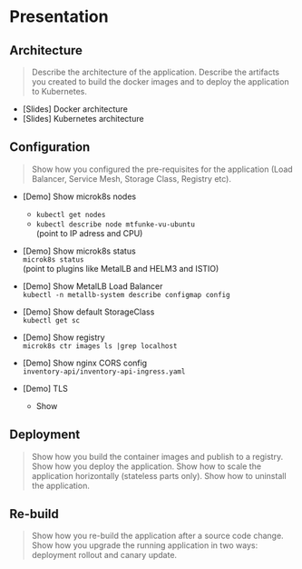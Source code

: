 # Presentation

## Architecture
> Describe the architecture of the application. Describe the artifacts you created to build the docker images and to deploy the application to Kubernetes.

* [Slides] Docker architecture
* [Slides] Kubernetes architecture

## Configuration
> Show how you configured the pre-requisites for the application (Load Balancer, Service Mesh, Storage Class, Registry etc).

* [Demo] Show microk8s nodes  
    * `kubectl get nodes`
    * `kubectl describe node mtfunke-vu-ubuntu`  
    (point to IP adress and CPU)

* [Demo] Show microk8s status  
`microk8s status`  
(point to plugins like MetalLB and HELM3 and ISTIO)

* [Demo] Show MetalLB Load Balancer  
`kubectl -n metallb-system describe configmap config`

* [Demo] Show default StorageClass  
`kubectl get sc`

* [Demo] Show registry  
`microk8s ctr images ls |grep localhost`

* [Demo] Show nginx CORS config  
`inventory-api/inventory-api-ingress.yaml`

* [Demo] TLS  
    * Show

## Deployment
> Show how you build the container images and publish to a registry. Show how you deploy the application. Show how to scale the application horizontally (stateless parts only). Show how to uninstall the application.

## Re-build
> Show how you re-build the application after a source code change. Show how you upgrade the running application in two ways: deployment rollout and canary update.